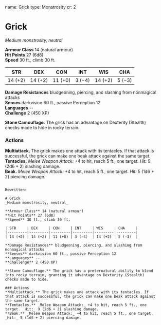 name: Grick
type: Monstrosity
cr: 2

# Grick 
_Medium monstrosity, neutral_

**Armour Class** 14 (natural armour)    
**Hit Points** 27 (6d8)    
**Speed** 30 ft., climb 30 ft. 

| STR     | DEX     | CON     | INT     | WIS     | CHA     |
|---------|---------|---------|---------|---------|---------|
| 14 (+2) | 14 (+2) | 11 (+0) | 3 (−4)  | 14 (+2) | 5 (−3)  |

**Damage Resistances** bludgeoning, piercing, and slashing from nonmagical attacks    
**Senses** darkvision 60 ft., passive Perception 12    
**Languages** --    
**Challenge** 2 (450 XP) 

**Stone Camouflage.** The grick has an advantage on Dexterity (Stealth) checks made to hide in rocky terrain. 

### Actions 
**Multiattack.** The grick makes one attack with its tentacles. If that attack is successful, the grick can make one beak attack against the same target.    
**Tentacles.** _Melee Weapon Attack:_ +4 to hit, reach 5 ft., one target. _Hit:_ 9 (2d6 + 2) slashing damage.    
**Beak.** _Melee Weapon Attack:_ +4 to hit, reach 5 ft., one target. _Hit:_ 5 (1d6 + 2) piercing damage.
```

Rewritten:

# Grick 
_Medium monstrosity, neutral_

**Armour Class** 14 (natural armour)    
**Hit Points** 27 (6d8)    
**Speed** 30 ft., climb 30 ft. 

| STR     | DEX     | CON     | INT     | WIS     | CHA     |
|---------|---------|---------|---------|---------|---------|
| 14 (+2) | 14 (+2) | 11 (+0) | 3 (−4)  | 14 (+2) | 5 (−3)  |

**Damage Resistances** bludgeoning, piercing, and slashing from nonmagical attacks    
**Senses** darkvision 60 ft., passive Perception 12    
**Languages** --    
**Challenge** 2 (450 XP) 

**Stone Camouflage.** The grick has a preternatural ability to blend into rocky terrain, granting it advantage on Dexterity (Stealth) checks made to hide. 

### Actions 
**Multiattack.** The grick makes one attack with its tentacles. If that attack is successful, the grick can make one beak attack against the same target.    
**Tentacles.** _Melee Weapon Attack:_ +4 to hit, reach 5 ft., one target. _Hit:_ 9 (2d6 + 2) slashing damage.    
**Beak.** _Melee Weapon Attack:_ +4 to hit, reach 5 ft., one target. _Hit:_ 5 (1d6 + 2) piercing damage.